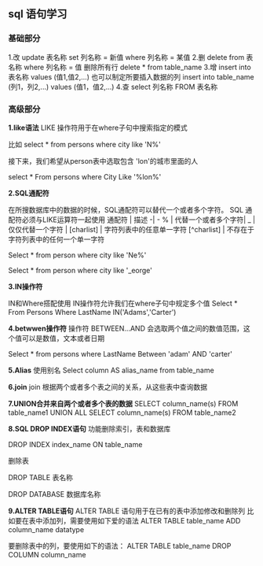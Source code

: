 ## sql 语句学习
### 基础部分
1.改
update 表名称 set 列名称 = 新值 where 列名称 = 某值
2.删
delete from 表名称 where 列名称 = 值
删除所有行
delete * from table_name
3.增
insert into 表名称 values (值1,值2,...)
也可以制定所要插入数据的列
insert into table_name (列1，列2,...) values (值1，值2,...)
4.查
select 列名称 FROM 表名称

### 高级部分
**1.like语法**
LIKE 操作符用于在where子句中搜索指定的模式

比如 select * from persons where city like 'N%'

接下来，我们希望从person表中选取包含 'lon'的城市里面的人

select * From persons where City Like '%lon%'

**2.SQL通配符**

在所搜数据库中的数据的时候，SQL通配符可以替代一个或者多个字符。
SQL 通配符必须与LIKE运算符一起使用
通配符 | 描述
-| -
% | 代替一个或者多个字符|
_ | 仅仅代替一个字符 |
[charlist] | 字符列表中的任意单一字符
[^charlist] | 不存在于字符列表中的任何一个单一字符


Select * from person
where city like 'Ne%'

Select * from person 
where city like '_eorge'

**3.IN操作符**

IN和Where搭配使用
IN操作符允许我们在where子句中规定多个值
Select * From Persons
Where LastName IN('Adams','Carter')

**4.betwwen操作符**
操作符 BETWEEN...AND 会选取两个值之间的数值范围，这个值可以是数值，文本或者日期

Select * from persons
where LastName
Between 'adam' AND 'carter'

**5.Alias**
使用别名
Select column AS alias_name
from table_name


**6.join**
join 根据两个或者多个表之间的关系，从这些表中查询数据

**7.UNION合并来自两个或者多个表的数据**
SELECT column_name(s) FROM table_name1
UNION ALL
SELECT column_name(s) FROM table_name2


**8.SQL DROP INDEX语句**
功能删除索引，表和数据库

DROP INDEX index_name ON table_name

删除表

DROP TABLE 表名称

DROP DATABASE 数据库名称

**9.ALTER TABLE语句**
ALTER TABLE 语句用于在已有的表中添加修改和删除列
比如要在表中添加列，需要使用如下爱的语法
ALTER TABLE table_name
ADD column_name datatype

要删除表中的列，要使用如下的语法：
ALTER TABLE table_name
DROP COLUMN column_name

